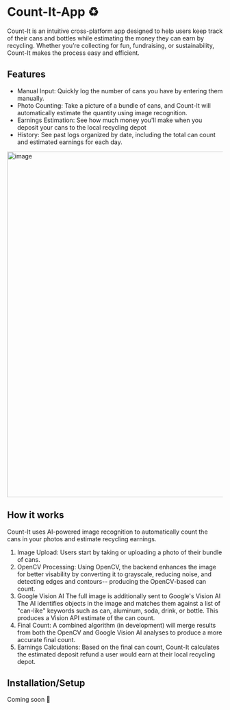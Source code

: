 # Count-It-App ♻️

Count-It is an intuitive cross-platform app designed to help users keep track of their cans and bottles while estimating the money they can earn by recycling. Whether you’re collecting for fun, fundraising, or sustainability, Count-It makes the process easy and efficient.


## Features

- Manual Input: Quickly log the number of cans you have by entering them manually.
- Photo Counting: Take a picture of a bundle of cans, and Count-It will automatically estimate the quantity using image recognition.
- Earnings Estimation: See how much money you'll make when you deposit your cans to the local recycling depot
- History: See past logs organized by date, including the total can count and estimated earnings for each day.
<img width="1815" height="806" alt="image" src="https://github.com/user-attachments/assets/5985d937-3c0b-4bf5-8f73-4b6332158131" />

## How it works

Count-It uses AI-powered image recognition to automatically count the cans in your photos and estimate recycling earnings.

1. Image Upload:
   Users start by taking or uploading a photo of their bundle of cans.
2. OpenCV Processing:
   Using OpenCV, the backend enhances the image for better visability by converting it to grayscale, reducing noise, and detecting edges and contours-- producing the OpenCV-based can count.
3. Google Vision AI
   The full image is additionally sent to Google's Vision AI
   The AI identifies objects in the image and matches them against a list of "can-like" keywords such as can, aluminum, soda, drink, or bottle.
   This produces a Vision API estimate of the can count.
4. Final Count:
   A combined algorithm (in development) will merge results from both the OpenCV and Google Vision AI analyses to produce a more accurate final count.
5. Earnings Calculations:
   Based on the final can count, Count-It calculates the estimated deposit refund a user would earn at their local recycling depot.

## Installation/Setup
Coming soon 🤫
